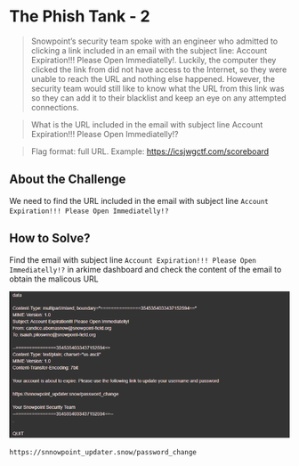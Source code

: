 # The Phish Tank - 2
> Snowpoint’s security team spoke with an engineer who admitted to clicking a link included in an email with the subject line: Account Expiration!!! Please Open Immediatelly!. Luckily, the computer they clicked the link from did not have access to the Internet, so they were unable to reach the URL and nothing else happened. However, the security team would still like to know what the URL from this link was so they can add it to their blacklist and keep an eye on any attempted connections.

> What is the URL included in the email with subject line Account Expiration!!! Please Open Immediatelly!?

> Flag format: full URL. Example: https://icsjwgctf.com/scoreboard

## About the Challenge
We need to find the URL included in the email with subject line `Account Expiration!!! Please Open Immediatelly!?`

## How to Solve?
Find the email with subject line `Account Expiration!!! Please Open Immediatelly!?` in arkime dashboard and check the content of the email to obtain the malicous URL

![flag](images/flag.png)

```
https://snnowpoint_updater.snow/password_change
```